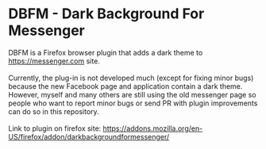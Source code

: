 # DBFM - Dark Background For Messenger
DBFM is a Firefox browser plugin that adds a dark theme to https://messenger.com site.
<br></br>
Currently, the plug-in is not developed much (except for fixing minor bugs) because the new Facebook page and application contain a dark theme. However, myself and many others are still using the old messenger page so people who want to report minor bugs or send PR with plugin improvements can do so in this repository.
<br></br>
Link to plugin on firefox site: https://addons.mozilla.org/en-US/firefox/addon/darkbackgroundformessenger/
